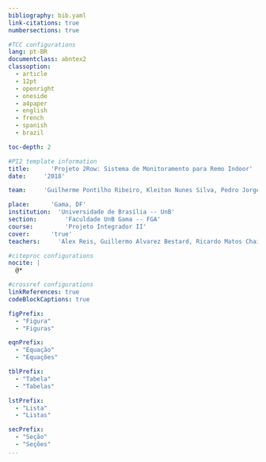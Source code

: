 ```yaml
---
bibliography: bib.yaml
link-citations: true
numbersections: true

#TCC configurations
lang: pt-BR
documentclass: abntex2
classoption:
  - article
  - 12pt
  - openright
  - oneside
  - a4paper
  - english
  - french
  - spanish
  - brazil

toc-depth: 2

#PI2 template information
title:      'Projeto 2Row: Sistema de Monitoramento para Remo Indoor'
date:     '2018'

team:     'Guilherme Pontilho Ribeiro, Kleiton Nunes Silva, Pedro Jorge Soares Correa, Gabriel de Araujo A. de Oliveira, Tainara da Silva Costa, Thayane de Oliveira Vieira Figueiredo, Victor Miguel Cunha de Sousa, Jonathan Henrique Maia de Moraes, Luan Guimarães Lacerda, Lucas Vasconcelos Mattioli, Luciana Alves Fernandes, Paulo Henrique Gomes Machado, Vitor Meirelles Oliveira'

place:      'Gama, DF'
institution:  'Universidade de Brasília -- UnB'
section:        'Faculdade UnB Gama -- FGA'
course:         'Projeto Integrador II'
cover:      'true'
teachers:     'Alex Reis, Guillermo Alvarez Bestard, Ricardo Matos Chaim, Rhander Viana, Sebastien R. M. J. Rondineau'

#citeproc configurations
nocite: |
  @*

#crossref configurations
linkReferences: true
codeBlockCaptions: true

figPrefix:
  - "Figura"
  - "Figuras"

eqnPrefix:
  - "Equação"
  - "Equações"

tblPrefix:
  - "Tabela"
  - "Tabelas"

lstPrefix:
  - "Lista"
  - "Listas"

secPrefix:
  - "Seção"
  - "Seções"
...
```

